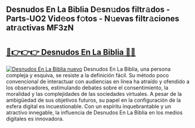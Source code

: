 ## Desnudos En La Biblia D𝚎sn𝚞dos filtr𝚊dos - Parts-UO2 Vid𝚎os f𝚘tos - N𝚞evas filtr𝚊ciones atr𝚊ctivas MF3zN

# <h2><a href="http://mbczk9.tromn.icu/?c=Desnudos+En+La+Biblia">🔗👉👉👉 Desnudos En La Biblia 🔗🔗</a></h2>

[![Desnudos En La Biblia nuevo](https://i.imgur.com/pEAQMta.gif)](http://mbczk9.tromn.icu/?c=Desnudos+En+La+Biblia)
Desnudos En La Biblia, una persona compleja y esquiva, se resiste a la definición fácil. Su método poco convencional de interactuar con audiencias en línea ha atraído y ofendido a los observadores, estimulando debates sobre el consentimiento, la moralidad y las complejidades de las sociedades virtuales. A pesar de la ambigüedad de sus objetivos futuros, su papel en la configuración de la esfera digital es incuestionable. Con un espíritu inquebrantable y un atractivo innegable, la influencia de Desnudos En La Biblia en los medios digitales es innovadora.
